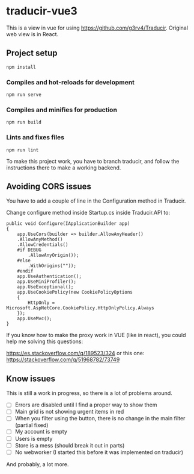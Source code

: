 # traducir-vue3

This is a view in vue for using https://github.com/g3rv4/Traducir. Original web view is in React. 

## Project setup
```
npm install
```

### Compiles and hot-reloads for development
```
npm run serve
```

### Compiles and minifies for production
```
npm run build
```

### Lints and fixes files
```
npm run lint
```
To make this project work, you have to branch traducir, and follow the instructions there to make a working backend. 

## Avoiding CORS issues

You have to add a couple of line in the Configuration method in Traducir. 

Change configure method inside Startup.cs inside Traducir.API to:

    public void Configure(IApplicationBuilder app)
    {
        app.UseCors(builder => builder.AllowAnyHeader()
        .AllowAnyMethod()
        .AllowCredentials()
        #if DEBUG
            .AllowAnyOrigin());
        #else
            .WithOrigins(""));
        #endif
        app.UseAuthentication();
        app.UseMiniProfiler();
        app.UseExceptional();
        app.UseCookiePolicy(new CookiePolicyOptions
        {
            HttpOnly = Microsoft.AspNetCore.CookiePolicy.HttpOnlyPolicy.Always
        });
        app.UseMvc();
    }
    
If you know how to make the proxy work in VUE (like in react), you could help me solving this questions:

https://es.stackoverflow.com/q/189523/324
or this one:
https://stackoverflow.com/q/51968782/73749

## Know issues

This is still a work in progress, so there is a lot of problems around.

- [ ] Errors are disabled until I find a proper way to show them
- [ ] Main grid is not showing urgent items in red
- [ ] When you filter using the button, there is no change in the main filter (partial fixed)
- [ ] My account is empty
- [ ] Users is empty
- [ ] Store is a mess (should break it out in parts)
- [ ] No webworker (I started this before it was implemented on traducir)

And probably, a lot more.
